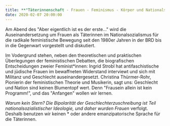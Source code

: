 ```yaml
---
title: **"Täterinnenschaft - Frauen - Feminismus - Körper und Nationalsozialismus- Deutschland, nein danke!"**
date: 2020-02-07 20:00:00
---
```

Am Abend des "Aber eigentlich ist es der erste..." wird die
Auseinandersetzung um Frauen als Täterinnen im Nationalsozialismus für
die radikale feministische Bewegung seit den 1980er Jahren in der BRD
bis in die Gegenwart vorgestellt und diskutiert. 

Im Vodergrund stehen, neben den theoretischen und praktischen Überlegungen der feministischen
Debatten, die biografischen Entscheidungen zweier Feminist*innen: Ingrid
Strobl hat antifaschistische und jüdische Frauen im bewaffneten
Widerstand interviewt und sich mit Militanz und Geschlecht
auseinandergesetzt. Christina Thürmer-Rohr, Pionierin der feministischen
Theorie und Musikerin, sagt uns: Geschlecht und Nation sind keinen
Blumentopf wert. Denn "Frausein allein ist kein Programm!", und das
"Anfangen" wollen wir lernen.

*Warum kein Stern?
Die Bipolarität der Geschlechterzuschreibung ist Teil
nationalsozialistischer Ideologie, und daher wurden Frauen* verfolgt.
Deshalb benutzen wir keinen * oder andere emanzipatorische Sprache für
die Täterinnen.

